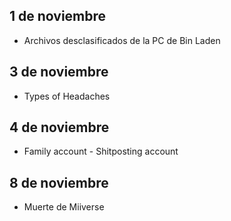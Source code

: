 ## 1 de noviembre
 - Archivos desclasificados de la PC de Bin Laden

## 3 de noviembre
 - Types of Headaches

## 4 de noviembre
 - Family account - Shitposting account

## 8 de noviembre
 - Muerte de Miiverse
